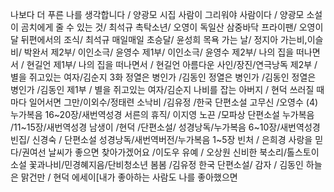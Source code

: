 나보다 더 푸른 나를 생각합니다 / 양광모 시집
사람이 그리워야 사람이다 / 양광모
소설이 곰치에게 줄 수 있는 것/ 최석규
촉탁소년/ 오영이
독일산 삼중바닥 프라이팬/ 오영이
달 뒤편에서의 조식/ 최석규
매일매일 초승달/ 윤성희
목욕 가는 날/ 정지아
가는비,이슬비/ 박완서
제2부/ 이인소극/ 윤영수
제1부/ 이인소극/ 윤영수
제2부/ 나의 집을 떠나면서 / 현길언
제1부/ 나의 집을 떠나면서 / 현길언
아름다운 사인/장진/연극낭독
제2부 / 별을 쥐고있는 여자/김순지
3화 정열은 병인가 /김동인
정열은 병인가 /김동인
정열은 병인가 /김동인
제1부 / 별을 쥐고있는 여자/김순지
나비를 잡는 아버지 / 현덕
쓰러질 때마다 일어서면 그만/이외수/정태련
소낙비 /김유정 /한국 단편소설
고무신 /오영수
(4)누가복음 16~20장/새번역성경
서른의 휴직/ 이지영
노끈 /모파상 단편소설
누가복음 /11~15장/새번역성경
남생이 /현덕 /단편소설/
성경낭독/누가복음 6~10장/새번역성경
빈집/ 신경숙 / 단편소설
성경낭독/새번역버전/누가복음 1~5장
빈처 / 은희경
사랑을 믿다/권여선
날씨가 좋으면 찾아가겠어요 /이도우
유예 / 오상원
신비한 북소리/톨스토이
소설 꽃과나비/민경혜지음/단비청소년
봄봄 /김유정
한국 단편소설/ 감자 / 김동인
하늘은 맑건만 / 현덕
에세이[내가 좋아하는 사람도 나를 좋아했으면
